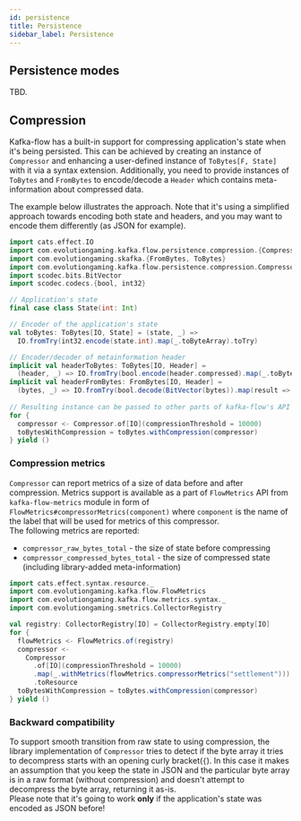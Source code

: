 ```yaml
---
id: persistence
title: Persistence
sidebar_label: Persistence
---
```


## Persistence modes
TBD.

## Compression
Kafka-flow has a built-in support for compressing application's state
when it's being persisted. This can be achieved by creating an instance of `Compressor`
and enhancing a user-defined instance of `ToBytes[F, State]` with it 
via a syntax extension. Additionally, you need to provide instances of 
`ToBytes` and `FromBytes` to encode/decode a `Header` which contains 
meta-information about compressed data.  

The example below illustrates the approach. Note that it's using a simplified
approach towards encoding both state and headers, and you may want to encode them
differently (as JSON for example).
```scala mdoc:silent
import cats.effect.IO
import com.evolutiongaming.kafka.flow.persistence.compression.{Compressor, Header}
import com.evolutiongaming.skafka.{FromBytes, ToBytes}
import com.evolutiongaming.kafka.flow.persistence.compression.CompressorSyntax._
import scodec.bits.BitVector
import scodec.codecs.{bool, int32}

// Application's state
final case class State(int: Int)

// Encoder of the application's state
val toBytes: ToBytes[IO, State] = (state, _) =>
  IO.fromTry(int32.encode(state.int).map(_.toByteArray).toTry)

// Encoder/decoder of metainformation header
implicit val headerToBytes: ToBytes[IO, Header] =
  (header, _) => IO.fromTry(bool.encode(header.compressed).map(_.toByteArray).toTry)
implicit val headerFromBytes: FromBytes[IO, Header] =
  (bytes, _) => IO.fromTry(bool.decode(BitVector(bytes)).map(result => Header(result.value)).toTry)
  
// Resulting instance can be passed to other parts of kafka-flow's API
for {
  compressor <- Compressor.of[IO](compressionThreshold = 10000)
  toBytesWithCompression = toBytes.withCompression(compressor)
} yield ()
```

### Compression metrics
`Compressor` can report metrics of a size of data before and after compression. Metrics support is available as a part 
of `FlowMetrics` API from `kafka-flow-metrics` module in form of `FlowMetrics#compressorMetrics(component)` 
where `component` is the name of the label that will be used for metrics of this compressor.  
The following metrics are reported:
  - `compressor_raw_bytes_total` - the size of state before compressing
  - `compressor_compressed_bytes_total` - the size of compressed state (including library-added meta-information)
```scala mdoc:silent
import cats.effect.syntax.resource._
import com.evolutiongaming.kafka.flow.FlowMetrics
import com.evolutiongaming.kafka.flow.metrics.syntax._
import com.evolutiongaming.smetrics.CollectorRegistry

val registry: CollectorRegistry[IO] = CollectorRegistry.empty[IO]
for {
  flowMetrics <- FlowMetrics.of(registry)
  compressor <-
    Compressor
      .of[IO](compressionThreshold = 10000)
      .map(_.withMetrics(flowMetrics.compressorMetrics("settlement")))
      .toResource
  toBytesWithCompression = toBytes.withCompression(compressor)
} yield ()
```

### Backward compatibility
To support smooth transition from raw state to using compression, the library implementation of `Compressor` tries
to detect if the byte array it tries to decompress starts with an opening curly bracket(`{`). In this case it makes
an assumption that you keep the state in JSON and the particular byte array is in a raw format (without compression) 
and doesn't attempt to decompress the byte array, returning it as-is.  
Please note that it's going to work **only** if the application's state was encoded as JSON before!